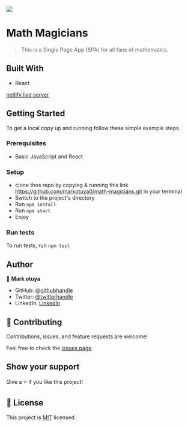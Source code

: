 ![](https://img.shields.io/badge/Microverse-blueviolet)

# Math Magicians

>  This is a Single Page App (SPA) for all fans of mathematics.

## Built With

- React

[netlify live server](https://prismatic-cocada-e0c7a7.netlify.app/)

## Getting Started


To get a local copy up and running follow these simple example steps.

### Prerequisites
- Basic JavaScript and React

### Setup
- clone thos repo by copying & running  this link https://github.com/markotuya0/math-magicians.git  in your terminal
- Switch to the project's directory
- Run `npm install`
- Run `npm start`
- Enjoy

### Run tests
To run tests, run `npm test`


## Author

👤 **Mark otuya**

- GitHub: [@githubhandle](https://github.com/markotuya0)
- Twitter: [@twitterhandle](https://twitter.com/mark__anthonny)
- LinkedIn: [LinkedIn](https://www.linkedin.com/in/mark-otuya-6a09a5232/)


## 🤝 Contributing

Contributions, issues, and feature requests are welcome!

Feel free to check the [issues page](https://github.com/markotuya0/Math-Magicians/issues).

## Show your support

Give a ⭐️ if you like this project!

## 📝 License

This project is [MIT](./MIT.md) licensed.
